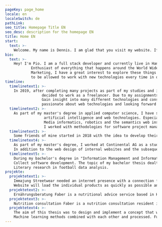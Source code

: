 ```yaml
---
pageKey: page_home
locale: en
localeSwitch: de
pathLink:
seo_title: Homepage Title EN
seo_desc: description for the homepage EN
title: Home EN
start:
  text: >-
    Welcome. My name is Dennis. I am glad that you visit my website. If you have any questions about my projects or about me in general, please feel free to contact me.
bio:
  text: >-
    Hey! I'm Pio. I am a full stack developer and currently live in Hannover. I am a big
            Enthusiast of everything that happens around the World Wide Web. Whether new technologies or the online
            Marketing, I have a great interest to explore these things and to educate myself further. I am happy
            to be allowed to work with new technologies every time in order to be constantly "up to date".
timeline:
  timelinetext1: >-
    In 2019, after completing many projects as part of my studies and in my private life
                 decided to work as a freelancer. Due to my assignments I was already able to
                 Gain insight into many different technologies and constantly train me. I work
                 passionate about web technologies and looking forward to every new challenge.
  timelinetext2: >-
    As part of my master's degree in applied computer science, I have specialized in the topics of
                  artificial intelligence and web technologies. Especially the topics Case-Based Reasoning,
                  Media informatics, robotics and the semantics web inspired me. In my studies
                  I worked with methodologies for software project management and completed projects in robotics and semantics web. My thesis dealt with the topic "Machine Learning and Pattern Recognition for Data Analysis in Sports - Systematic Literature Research and Modelling of a Multi Agent System Based Architecture for Decision Support in Football".
  timelinetext3: >-
    Some friends of mine started in 2018 with the idea to develop their own model line, which takes care of the lifestyle of a programmer. Therefore we developed our own streetwear brand "immajung". Since we like to wear fashionable casual clothes ourselves, we took on this task.
  timelinetext4: >-
    As part of my master's degree, I worked at Continental AG as a student trainee. 
    In addition to the web design of internal websites and the subsequent programming, I accompanied a planned internal app through concept development and the creation of user stories.
  timelinetext5: >-
    During my bachelor's degree in "Information Management and Information Technology" I gained many different basic insights into various programming languages and web technologies (HTML, CSS, JAVASCRIPT, JAVA, C++, SQL, Python) and gained initial experience in various projects in the field of
    Collect software development. The topic of my bachelor thesis dealt with the systematic
    Literary research in football data analysis.
projekte:
  projektetext1: >-
    Immajung Streetwear needed an internet presence with a connection for a shop system. The
    Website will load the individual products as quickly as possible and the checkout process will run smoothly. The technologies Gatsby.js and Snipcard and NetlifyCMS were used.
  projektetext2: >-
    Ernährungsberatung Faber is a nutritional advice service based in Hannover - Langenhagen. The aim of this project was to achieve the maximum performance of a website with minimum yield. For this purpose, technologies such as Gatsby (Static Site Generator), Netlify (CMS and Host), React and Serveless Functions were used to achieve maximum performance. In addition to the creation of the website, search engine optimization was carried out to achieve the highest possible visibility of the website.
  projektetext3: >-
    Nutrition consultation Faber is a nutrition consultation resident in Hanover - Langenhagen. A goal of this project was it to reach with minimum yield the maximum at performance of a web page. For maximum performance, technologies such as Gatsby (Static Site Generator), Netlify (CMS and Host), React and Serveless Functions were used. In addition to the creation of the website, search engine optimization was carried out in order to achieve the greatest possible visibility of the website.
  projektetext4: >-
    The aim of this thesis was to design and implement a concept that would
    Machine learning methods combined with each other and processed. Furthermore, the developed system can be used to compare the individual players with each other and find alternatives for this player. Therefore data from different websites were filtered, stored by myCbr, made comparable and visualized by Spring as an interface with React.
---
```

